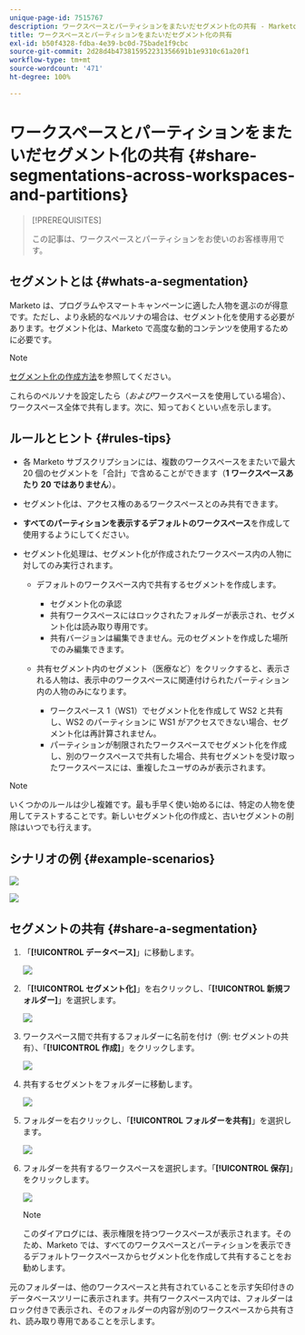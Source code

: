 ```yaml
---
unique-page-id: 7515767
description: ワークスペースとパーティションをまたいだセグメント化の共有 - Marketo ドキュメント - 製品ドキュメント
title: ワークスペースとパーティションをまたいだセグメント化の共有
exl-id: b50f4328-fdba-4e39-bc0d-75bade1f9cbc
source-git-commit: 2d28d4b473815952231356691b1e9310c61a20f1
workflow-type: tm+mt
source-wordcount: '471'
ht-degree: 100%

---
```


# ワークスペースとパーティションをまたいだセグメント化の共有 {#share-segmentations-across-workspaces-and-partitions}

>[!PREREQUISITES]
>
>この記事は、ワークスペースとパーティションをお使いのお客様専用です。

## セグメントとは {#whats-a-segmentation}

Marketo は、プログラムやスマートキャンペーンに適した人物を選ぶのが得意です。ただし、より永続的なペルソナの場合は、セグメント化を使用する必要があります。セグメント化は、Marketo で高度な動的コンテンツを使用するために必要です。

>[!NOTE]
>
>[セグメント化の作成方法](/help/marketo/product-docs/personalization/segmentation-and-snippets/segmentation/create-a-segmentation.md)を参照してください。

これらのペルソナを設定したら（_および_&#x200B;ワークスペースを使用している場合）、ワークスペース全体で共有します。次に、知っておくといい点を示します。

## ルールとヒント {#rules-tips}

* 各 Marketo サブスクリプションには、複数のワークスペースをまたいで最大 20 個のセグメントを「合計」で含めることができます（**1 ワークスペースあたり 20 ではありません**）。
* セグメント化は、アクセス権のあるワークスペースとのみ共有できます。
* **すべてのパーティションを表示するデフォルトのワークスペース**&#x200B;を作成して使用するようにしてください。

* セグメント化処理は、セグメント化が作成されたワークスペース内の人物に対してのみ実行されます。

   * デフォルトのワークスペース内で共有するセグメントを作成します。
      * セグメント化の承認
      * 共有ワークスペースにはロックされたフォルダーが表示され、セグメント化は読み取り専用です。
      * 共有バージョンは編集できません。元のセグメントを作成した場所でのみ編集できます。

   * 共有セグメント内のセグメント（医療など）をクリックすると、表示される人物は、表示中のワークスペースに関連付けられたパーティション内の人物のみになります。
      * ワークスペース 1（WS1）でセグメント化を作成して WS2 と共有し、WS2 のパーティションに WS1 がアクセスできない場合、セグメント化は再計算されません。
      * パーティションが制限されたワークスペースでセグメント化を作成し、別のワークスペースで共有した場合、共有セグメントを受け取ったワークスペースには、重複したユーザのみが表示されます。

>[!NOTE]
>
>いくつかのルールは少し複雑です。最も手早く使い始めるには、特定の人物を使用してテストすることです。新しいセグメント化の作成と、古いセグメントの削除はいつでも行えます。

## シナリオの例 {#example-scenarios}

![](assets/share-segmentations-across-workspaces-and-partitions-1.png)

![](assets/share-segmentations-across-workspaces-and-partitions-2.png)

## セグメントの共有 {#share-a-segmentation}

1. 「**[!UICONTROL データベース]**」に移動します。

   ![](assets/share-segmentations-across-workspaces-and-partitions-3.png)

1. 「**[!UICONTROL セグメント化]**」を右クリックし、「**[!UICONTROL 新規フォルダー]**」を選択します。

   ![](assets/share-segmentations-across-workspaces-and-partitions-4.png)

1. ワークスペース間で共有するフォルダーに名前を付け（例: セグメントの共有）、「**[!UICONTROL 作成]**」をクリックします。

   ![](assets/share-segmentations-across-workspaces-and-partitions-5.png)

1. 共有するセグメントをフォルダーに移動します。

   ![](assets/share-segmentations-across-workspaces-and-partitions-6.png)

1. フォルダーを右クリックし、「**[!UICONTROL フォルダーを共有]**」を選択します。

   ![](assets/share-segmentations-across-workspaces-and-partitions-7.png)

1. フォルダーを共有するワークスペースを選択します。「**[!UICONTROL 保存]**」をクリックします。

   ![](assets/share-segmentations-across-workspaces-and-partitions-8.png)

   >[!NOTE]
   >
   >このダイアログには、表示権限を持つワークスペースが表示されます。そのため、Marketo では、すべてのワークスペースとパーティションを表示できるデフォルトワークスペースからセグメント化を作成して共有することをお勧めします。

元のフォルダーは、他のワークスペースと共有されていることを示す矢印付きのデータベースツリーに表示されます。共有ワークスペース内では、フォルダーはロック付きで表示され、そのフォルダーの内容が別のワークスペースから共有され、読み取り専用であることを示します。
